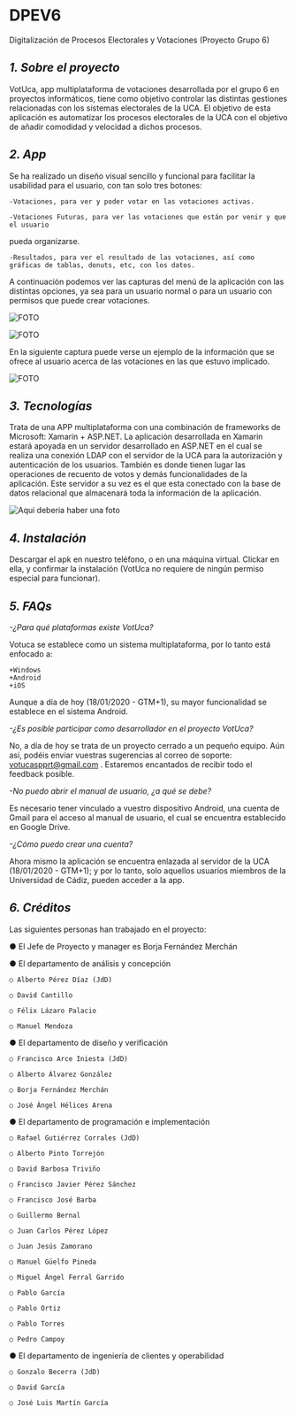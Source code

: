 # DPEV6
Digitalización de Procesos Electorales y Votaciones (Proyecto Grupo 6)


## *1. Sobre el proyecto*

VotUca, app multiplataforma de votaciones desarrollada por el grupo 6 en proyectos informáticos, tiene como objetivo controlar las distintas gestiones relacionadas con los sistemas electorales de la UCA. El objetivo de esta aplicación es automatizar los procesos
electorales de la UCA con el objetivo de añadir comodidad y velocidad a dichos procesos.



## *2. App*

Se ha realizado un diseño visual sencillo y funcional para facilitar la usabilidad para el usuario, con tan solo tres botones:

	-Votaciones, para ver y poder votar en las votaciones activas.

	-Votaciones Futuras, para ver las votaciones que están por venir y que el usuario
pueda organizarse.

	-Resultados, para ver el resultado de las votaciones, así como gráficas de tablas, donuts, etc, con los datos.

A continuación podemos ver las capturas del menú de la aplicación con las distintas opciones,
ya sea para un usuario normal o para un usuario con permisos que puede crear votaciones.

![FOTO](https://fotos.subefotos.com/8508537c22ff1495a209ee5e2e386f58o.jpg)

![FOTO](https://fotos.subefotos.com/fd5d21f114e7573fb88bacf35aa59b19o.jpg)


En la siguiente captura puede verse un ejemplo de la información que se ofrece al usuario
acerca de las votaciones en las que estuvo implicado.

![FOTO](https://fotos.subefotos.com/8fe9627dd0afd856be16b12d489158b6o.jpg)

## *3. Tecnologías*

Trata de una APP multiplataforma con una combinación de frameworks de Microsoft: Xamarin + ASP.NET.
La aplicación desarrollada en Xamarin estará apoyada en un servidor desarrollado en ASP.NET en el cual
se realiza una conexión LDAP con el servidor de la UCA para la autorización y autenticación de los usuarios.
También es donde tienen lugar las operaciones de recuento de votos y demás funcionalidades de la aplicación.
Este servidor a su vez es el que esta conectado con la base de datos relacional que almacenará
toda la información de la aplicación.

![Aqui deberia haber una foto](https://fotos.subefotos.com/6a93c4f3a6374833b8de7f5d08b4e04do.jpg)


## *4. Instalación*

Descargar el apk en nuestro teléfono, o en una máquina virtual. Clickar en ella, y confirmar
la instalación (VotUca no requiere de ningún permiso especial para funcionar).


## *5. FAQs*

*-¿Para qué plataformas existe VotUca?*

Votuca se establece como un sistema multiplataforma, por lo tanto está enfocado a:

	+Windows
	+Android
	+iOS

Aunque a día de hoy (18/01/2020 - GTM+1), su mayor funcionalidad se establece en el sistema Android.
	
*-¿Es posible participar como desarrollador en el proyecto VotUca?*

No, a día de hoy se trata de un proyecto cerrado a un pequeño equipo. Aún así, podéis enviar vuestras sugerencias al correo de soporte: votucaspprt@gmail.com . Estaremos encantados de recibir todo el feedback posible.

*-No puedo abrir el manual de usuario, ¿a qué se debe?*

Es necesario tener vinculado a vuestro dispositivo Android, una cuenta de Gmail para el acceso al manual de usuario, el cual se encuentra establecido en Google Drive.

*-¿Cómo puedo crear una cuenta?*

Ahora mismo la aplicación se encuentra enlazada al servidor de la UCA (18/01/2020 - GTM+1); y por lo tanto, solo aquellos usuarios miembros de la Universidad de Cádiz, pueden acceder a la app.

## *6. Créditos*

Las siguientes personas han trabajado en el proyecto:

● El Jefe de Proyecto y manager es Borja Fernández Merchán

● El departamento de análisis y concepción

	○ Alberto Pérez Díaz (JdD)

	○ David Cantillo

	○ Félix Lázaro Palacio

	○ Manuel Mendoza

● El departamento de diseño y verificación

	○ Francisco Arce Iniesta (JdD)

	○ Alberto Álvarez González

	○ Borja Fernández Merchán

	○ José Ángel Hélices Arena

● El departamento de programación e implementación

	○ Rafael Gutiérrez Corrales (JdD)

	○ Alberto Pinto Torrejón

	○ David Barbosa Triviño

	○ Francisco Javier Pérez Sánchez

	○ Francisco José Barba

	○ Guillermo Bernal

	○ Juan Carlos Pérez López

	○ Juan Jesús Zamorano

	○ Manuel Güelfo Pineda

	○ Miguel Ángel Ferral Garrido

	○ Pablo García

	○ Pablo Ortiz

	○ Pablo Torres

	○ Pedro Campoy

● El departamento de ingeniería de clientes y operabilidad

	○ Gonzalo Becerra (JdD)

	○ David García

	○ José Luis Martín García